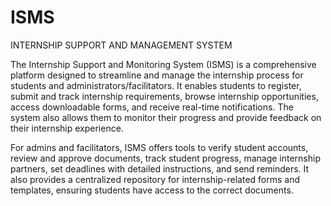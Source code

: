 # ISMS
INTERNSHIP SUPPORT AND MANAGEMENT SYSTEM

The Internship Support and Monitoring System (ISMS) is a comprehensive platform designed to streamline and manage the internship process for students and administrators/facilitators. It enables students to register, submit and track internship requirements, browse internship opportunities, access downloadable forms, and receive real-time notifications. The system also allows them to monitor their progress and provide feedback on their internship experience.

For admins and facilitators, ISMS offers tools to verify student accounts, review and approve documents, track student progress, manage internship partners, set deadlines with detailed instructions, and send reminders. It also provides a centralized repository for internship-related forms and templates, ensuring students have access to the correct documents.
